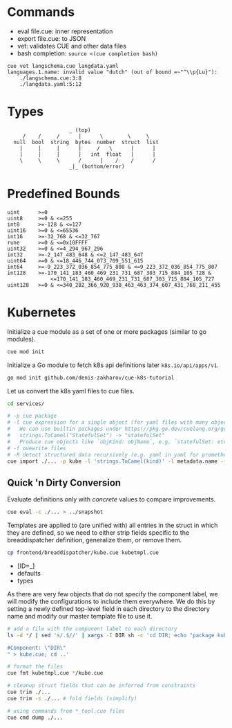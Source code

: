 # Commands
- eval file.cue: inner representation
- export file.cue: to JSON
- vet: validates CUE and other data files
- bash completion: `source <(cue completion bash)`

```
cue vet langschema.cue langdata.yaml 
languages.1.name: invalid value "dutch" (out of bound =~"^\\p{Lu}"):
    ./langschema.cue:3:8
    ./langdata.yaml:5:12
```

# Types

```
                    _ (top)
     /    /     /      |      \        \     \
  null  bool  string  bytes  number  struct  list
    |     |     |      |     /   \      |      |
    |     |     |      |   int  float   |      |
    \     \     \      /      |    /    /      /
                    _|_ (bottom/error)
```

# Predefined Bounds
```
uint      >=0
uint8     >=0 & <=255
int8      >=-128 & <=127
uint16    >=0 & <=65536
int16     >=-32_768 & <=32_767
rune      >=0 & <=0x10FFFF
uint32    >=0 & <=4_294_967_296
int32     >=-2_147_483_648 & <=2_147_483_647
uint64    >=0 & <=18_446_744_073_709_551_615
int64     >=-9_223_372_036_854_775_808 & <=9_223_372_036_854_775_807
int128    >=-170_141_183_460_469_231_731_687_303_715_884_105_728 &
              <=170_141_183_460_469_231_731_687_303_715_884_105_727
uint128   >=0 & <=340_282_366_920_938_463_463_374_607_431_768_211_455
```

# Kubernetes
Initialize a cue module as a set of one or more packages (similar to go modules).
```sh
cue mod init
```

Initialize a Go module to fetch k8s api definitions later `k8s.io/api/apps/v1`.
```sh
go mod init github.com/denis-zakharov/cue-k8s-tutorial
```

Let us convert the k8s yaml files to cue files.
```sh
cd services/

# -p cue package
# -l cue expression for a single object (for yaml files with many objects)`
#   We can use builtin packages under https://pkg.go.dev/cuelang.org/go/pkg, e.g.
#   strings.ToCamel("StatefulSet") -> "statefulSet"
#   Produce cue objects like `objKind: objName`, e.g. `statefulSet: etcd`
# -f ovewrite files
# -R detect structured data recursively (e.g. yaml in yaml for prometheus rules)
cue import ./... -p kube -l 'strings.ToCamel(kind)' -l metadata.name -f -R
```

## Quick 'n Dirty Conversion
Evaluate definitions only with *concrete* values to compare improvements.
```sh
cue eval -c ./... > ../snapshot
```

Templates are applied to (are unified with) all entries in the struct in which they are defined,
so we need to either strip fields specific to the breaddispatcher definition, generalize them,
or remove them.

```sh
cp frontend/breaddispatcher/kube.cue kubetmpl.cue
```

- [ID=_]
- defaults
- types

As there are very few objects that do not specify the component label, we will modify the configurations
to include them everywhere. We do this by setting a newly defined top-level field in each directory
to the directory name and modify our master template file to use it.

```sh
# add a file with the component label to each directory
ls -d */ | sed 's/.$//' | xargs -I DIR sh -c 'cd DIR; echo "package kube

#Component: \"DIR\"
" > kube.cue; cd ..'

# format the files
cue fmt kubetmpl.cue */kube.cue

# cleanup struct fields that can be inferred from constraints
cue trim ./...
cue trim -s ./... # fold fields (simplify)

# using commands from *_tool.cue files
cue cmd dump ./...
```